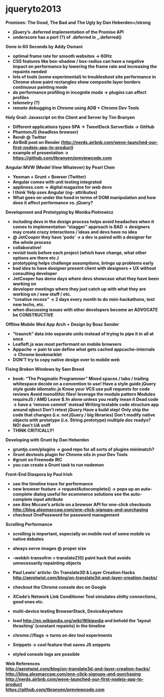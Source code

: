 jqueryto2013
============



<strong>Promises: The Good, The Bad and The Ugly by Dan Heberden</strong
- jQuery’s .deferred implementation of the Promise API
- underscore has a port (?) of .deferred in _.deferred()

<strong>Gone in 60 Seconds by Addy Osmani</strong>
- optimal frame rate for smooth websites → 60Hz
- CSS features like box-shadow / box-radius can have a negative impact on performance by lowering the frame rate and increasing the repaints needed
- lots of tools (some experimental) to troubleshoot site performance in Chrome
show paint rectangles
show composite layer borders
continuous painting mode
- do performance profiling in incognite mode → plugins can affect profiles
- telemetry (?)
- remote debugging in Chrome using ADB + Chrome Dev Tools

<strong>Holy Grail: Javascript on the Client and Server by Tim Branyen</strong>
- Different applications types
SPA → TweetDeck
ServerSide → GitHub
- PhantomJS (headless browser)
- Rendr @ Twitter
- AirBnB post on Render (http://nerds.airbnb.com/weve-launched-our-first-nodejs-app-to-product)
- example of presentation → https://github.com/tbranyen/previewcode.com

<strong>Angular MVW (Model View Whatever) by Pearl Chen</strong>
- Yeoman + Grunt + Bowser (Twitter)
- Angular comes with unit testing integrated
- appliness.com →  digital magazine for web devs
- I think Yelp uses Angular (ng- attributes)
- What goes on under the hood in terms of DOM manipulation and how does it affect performance vs. jQuery?

<strong>Development and Prototyping by Monika Piotrowicz</strong>
- including devs in the design process helps avoid headaches when it comes to implementation
“stagger” approach is BAD → designers may create crazy interactions / ideas and devs have no idea
- @ JetCooper they have ‘pods’ → a dev is paired with a designer for the whole process
- collaborative!
- revisit tools before each project (which have change, what other options are there etc.)
- prototyping helps challenge assumptions, brings up problems early
- bad idea to have designer present client with designers + UX without consulting developer
- JetCooper has demo days where devs showcase what they have been working on
- developer meetings where they just catch up with what they are working on / new stuff / etc.
- “creative recess” → 2 days every month to do mini-hackathons, test new techs, etc.
- when discussing issues with other developers become an ADVOCATE
be CONSTRUCTIVE

<strong>Offline Mobile Wed App Arch + Design by Boaz Sender</strong>
- “traunch” data into separate units instead of trying to pipe it in all at once
- Leafleft.js was most performant on mobile browsers
- Appache → pain to use 
define what gets cached
appcache-internals → Chrome bookmarklet
- DON’T try to copy native design over to mobile web

<strong>Fixing Broken Windows by Sam Breed</strong>
- book: “The Pragmatic Programmer”
Mixed spaces / tabs / trailing whitespace
decide on a convention to use!
Have a style guide
jQuery style guide
idiomatic.js
Know your VCS
use pull requests for code reviews
Avoid monolithic files!
leverage the module pattern
Modules
requireJS / AMD
Leave $.fn alone unless you really mean it
Dead code → have a ‘remove commit’ instead
Writing testable code
structure app around ojbect
Don’t retest jQuery
Have a build step! Only ship the code that changes (i.e. not jQuery / big libraries)
Don’t modify native objects with prototype (i.e. String.prototype)
multiple doc readys? NO!
don’t UA sniff
- THINK CRITICALLY!

<strong>Developing with Grunt by Dan Heberden</strong>
- gruntjs.com/plugins → good repo for all sorts of plugins
minimatch?
- Grunt devtools plugin for Chrome
sits in your Dev Tools
- #grunt on Freenode IRC
- you can create a Grunt task to run nodemon

<strong>Front-End Diaspora by Paul Irish</strong>
- use the timeline trace for performance
- new browser feature → requestAutocomplete() → pops up an auto-complete dialog
useful for ecommerce solutions
see the auto-complete input attribute
- see Alex Mccaw’s article on a browser API for one-click checkouts
http://blog.alexmaccaw.com/one-click-signups-and-purchasing 
- checkout OnePassword for password management

Scrolling Performance
- scrolling is important, especially on mobile
root of some mobile vs native debates
- always serve images @ proper size
- -webkit-transofrm = translateZ(0)
paint hack that avoids unnecessarily repainting objects
- Paul Lewis’ article: On Translate3D & Layer Creation Hacks
http://aerotwist.com/blog/on-translate3d-and-layer-creation-hacks/
- checkout the Chrome console doc on Google 

- XCode’s Network Link Conditioner Tool
simulates shitty connections, good ones etc.
- multi-device testing
BrowserStack, DeviceAnywhere
- load http://en.wikipedia.org/wiki/Wikipedia and behold the ‘layout thrashing’ (constant repaints) in the timeline
- chrome://flags → turns on dev tool experiments
- Snippets → cool feature that saves JS snippets
- styled console logs are possible

 Web References<br>
http://aerotwist.com/blog/on-translate3d-and-layer-creation-hacks/<br>
http://blog.alexmaccaw.com/one-click-signups-and-purchasing<br>
http://nerds.airbnb.com/weve-launched-our-first-nodejs-app-to-product<br>
https://github.com/tbranyen/previewcode.com<br>
